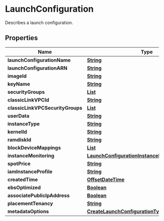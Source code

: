 

# LaunchConfiguration

Describes a launch configuration.

## Properties

| Name | Type | Description | Notes |
|------------ | ------------- | ------------- | -------------|
|**launchConfigurationName** | [**String**](String.md) |  |  |
|**launchConfigurationARN** | [**String**](String.md) |  |  [optional] |
|**imageId** | [**String**](String.md) |  |  |
|**keyName** | [**String**](String.md) |  |  [optional] |
|**securityGroups** | [**List**](List.md) |  |  [optional] |
|**classicLinkVPCId** | [**String**](String.md) |  |  [optional] |
|**classicLinkVPCSecurityGroups** | [**List**](List.md) |  |  [optional] |
|**userData** | [**String**](String.md) |  |  [optional] |
|**instanceType** | [**String**](String.md) |  |  |
|**kernelId** | [**String**](String.md) |  |  [optional] |
|**ramdiskId** | [**String**](String.md) |  |  [optional] |
|**blockDeviceMappings** | [**List**](List.md) |  |  [optional] |
|**instanceMonitoring** | [**LaunchConfigurationInstanceMonitoring**](LaunchConfigurationInstanceMonitoring.md) |  |  [optional] |
|**spotPrice** | [**String**](String.md) |  |  [optional] |
|**iamInstanceProfile** | [**String**](String.md) |  |  [optional] |
|**createdTime** | [**OffsetDateTime**](OffsetDateTime.md) |  |  |
|**ebsOptimized** | [**Boolean**](Boolean.md) |  |  [optional] |
|**associatePublicIpAddress** | [**Boolean**](Boolean.md) |  |  [optional] |
|**placementTenancy** | [**String**](String.md) |  |  [optional] |
|**metadataOptions** | [**CreateLaunchConfigurationTypeMetadataOptions**](CreateLaunchConfigurationTypeMetadataOptions.md) |  |  [optional] |



